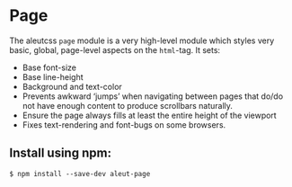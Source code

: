 # Page

The aleutcss `page` module is a very high-level module which styles very basic,
global, page-level aspects on the `html`-tag. It sets:
* Base font-size
* Base line-height
* Background and text-color
* Prevents  awkward ‘jumps’ when navigating between pages that do/do not have enough content to produce scrollbars naturally.
* Ensure the page always fills at least the entire height of the viewport
* Fixes text-rendering and font-bugs on some browsers.

## Install using npm:

    $ npm install --save-dev aleut-page
